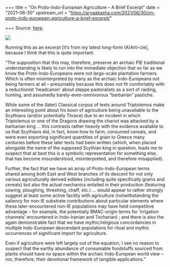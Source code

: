 +++
title = "On Proto-Indo-European Agriculture – A Brief Excerpt"
date = "2021-06-30"
upstream_url = "https://aryaakasha.com/2021/06/30/on-proto-indo-european-agriculture-a-brief-excerpt/"

+++
Source: [here](https://aryaakasha.com/2021/06/30/on-proto-indo-european-agriculture-a-brief-excerpt/).

![](https://aryaakasha.files.wordpress.com/2021/06/c4d974a44e8b204fced05a396617354f.png?w=600)

Running this as an excerpt \[it’s from my latest long-form
(A)Arti-cle\], because I think that this is quite important:

“The supposition that this may, therefore, preserve an archaic PIE
traditional understanding is likely to run into the immediate objection
that so far as we know the Proto-Indo-Europeans were not large-scale
plantation farmers. Which is often misinterpreted by many as the archaic
Indo-Europeans not being farmers at all – presumably because this does
not fit comfortably with a reductionist ‘headcanon’ about steppe
pastoralists as a sort of raiding, hunting, and assumedly
barely-even-omnivorous “barbarian” pastiche.

While some of the (later) Classical corpus of texts around Triptolemos
make an interesting point about his boon of agriculture being
unavailable to the Scythians (and/or potentially Thrace) due to an
incident in which Triptolemus or one of the Dragons drawing the chariot
was attacked by a barbarian king … this contrasts rather heavily with
the evidence available to us that Scythians did, in fact, know how to
farm, consumed cereals, and were even exporting significant quantities
of grain to Greece many centuries before these later texts had been
written (which, when placed alongside the name of the supposed Scythian
king in question, leads me to suspect that at best this is a symbolic
representation for something else, that has become misunderstood,
misinterpreted, and therefore misapplied).

Further, the fact that we have an array of Proto-Indo-European terms
shared among both East and West branches of its descent for not only
various agriculturally derived edibles (including quite specifically
grains and cereals) but also the actual mechanics entailed in their
production (featuring sowing, ploughing, threshing, chaff, etc.) … would
appear to rather strongly suggest at least some active facility with
agriculture (notwithstanding the saliency for non-IE substrate
contributions about particular elements where these later-encountered
non-IE populations may have held competitive advantage – for example,
the potentially BMAC-origin terms for ‘irrigation channels’ encountered
in Indo-Iranian and Tocharian) ; and there is also the again
demonstrable fact that we have mythic/religious concordancies in
multiple Indo-European descendant populations for ritual and mythic
occurrences of significant import for agriculture.

Even if agriculture were left largely out of the equation, I see no
reason to suspect that the earthy abundance of consumable foodstuffs
sourced from plants should have no space within the archaic
Indo-European world view – nor, therefore, their devotional framework of
tangible applications.”
